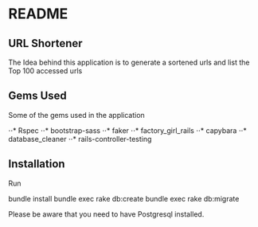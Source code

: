 # README

## URL Shortener

The Idea behind this application is to generate a sortened urls and list the Top 100  accessed urls


## Gems Used

Some of the gems used in the application

⋅⋅* Rspec
⋅⋅* bootstrap-sass
⋅⋅* faker
⋅⋅* factory_girl_rails
⋅⋅* capybara
⋅⋅* database_cleaner
⋅⋅* rails-controller-testing

## Installation

Run 

bundle install
bundle exec rake db:create
bundle exec rake db:migrate

Please be aware that you need to have Postgresql installed.

